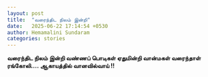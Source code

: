 ```yaml
---
layout: post
title:  "வரைந்திட நிலம் இன்றி"
date:   2025-06-22 17:14:54 +0530
author: Hemamalini Sundaram
categories: stories
---
```


**வரைந்திட நிலம் இன்றி வண்ணப் பொடிகள் ஏதுமின்றி வான்மகள் வரைந்தாள் ரங்கோலி\....
ஆகாயத்தில் வானவில்வாய் !!**
